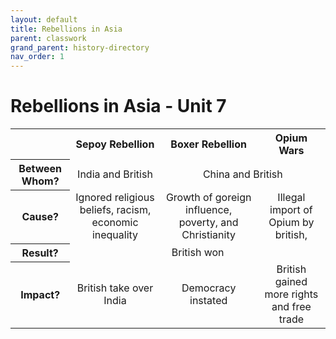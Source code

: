 ```yaml
---
layout: default
title: Rebellions in Asia
parent: classwork
grand_parent: history-directory
nav_order: 1
---
```

# Rebellions in Asia - Unit 7
<style>
    td, th {
        text-align: center;
    }
</style>
<table>
    <tr>
        <th></th>
        <th>Sepoy Rebellion</th>
        <th>Boxer Rebellion</th>
        <th>Opium Wars</th>
    </tr>
    <tr>
        <th>Between Whom?</th>
        <td>India and British</td>
        <td colspan=2>China and British</td>
    </tr>
    <tr>
        <th>Cause?</th>
        <td>Ignored religious beliefs, racism, economic inequality</td>
        <td>Growth of goreign influence, poverty, and Christianity</td>
        <td>Illegal import of Opium by british,</td>
    </tr>
    <tr>
        <th>Result?</th>
        <td colspan=3>British won</td>
    </tr>
    <tr>
        <th>Impact?</th>
        <td>British take over India</td>
        <td>Democracy instated</td>
        <td>British gained more rights and free trade</td>
    </tr>
</table>